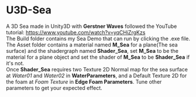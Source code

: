 # U3D-Sea
A 3D Sea made in Unity3D with **Gerstner Waves** followed the YouTube tutorial: https://www.youtube.com/watch?v=yqCHiZrgKzs  
The Build folder contains my Sea Demo that can run by clicking the .exe file.  
The Asset folder contains a material named **M_Sea** for a plane(The sea surface) and the shadergraph named **Shader_Sea**, set **M_Sea** to be the material for a plane object and set the shader of **M_Sea** to be **Shader_Sea** if it's not.  
Once **Shader_Sea** requires two Texture 2D Normal map for the sea surface at *Water01* and *Water02* in **WaterParameters**, and a Default Texture 2D for the foam at *Foam Texture* in **Edge Foam Parameters**. Tune other parameters to get your expected effect.
